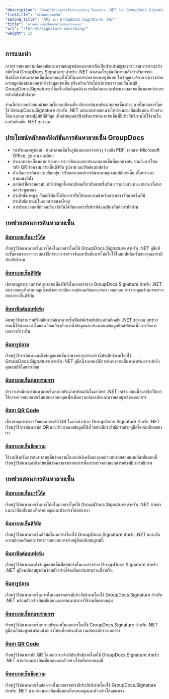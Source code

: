 ```yaml
---
"description": "เรียนรู้วิธีค้นหาลายเซ็นประเภทต่างๆ ในเอกสาร .NET ด้วย GroupDocs.Signature บทช่วยสอนที่ครอบคลุมสำหรับการค้นหาลายเซ็นในบาร์โค้ด ดิจิทัล ข้อความ คิวอาร์โค้ด รูปภาพ และฟิลด์แบบฟอร์ม"
"linktitle": "การค้นหาลายเซ็น"
"second_title": "API ของ GroupDocs.Signature .NET"
"title": "การค้นหาลายเซ็นเอกสารแบบครอบคลุม"
"url": "/th/net/signature-searching/"
"weight": 23
---
```


## การแนะนำ

การตรวจสอบความปลอดภัยและความสมบูรณ์ของเอกสารถือเป็นส่วนสำคัญของกระบวนการทางธุรกิจสมัยใหม่ GroupDocs.Signature สำหรับ .NET นำเสนอโซลูชันอันทรงพลังสำหรับการนำฟังก์ชันการค้นหาลายเซ็นที่ครอบคลุมไปใช้ในเอกสารหลากหลายรูปแบบ ไม่ว่าคุณจะต้องการตรวจสอบความถูกต้องของเอกสาร ดึงข้อมูลลายเซ็น หรือสร้างเวิร์กโฟลว์การตรวจสอบอัตโนมัติ GroupDocs.Signature ก็มีเครื่องมือที่คุณต้องการเพื่อค้นหาและประมวลผลลายเซ็นหลายประเภทอย่างมีประสิทธิภาพ

ส่วนนี้ประกอบด้วยบทช่วยสอนโดยละเอียดเกี่ยวกับการค้นหาประเภทลายเซ็นต่างๆ ภายในเอกสารโดยใช้ GroupDocs.Signature สำหรับ .NET แต่ละบทช่วยสอนจะให้คำแนะนำทีละขั้นตอน ตัวอย่างโค้ด และแนวทางปฏิบัติที่ดีที่สุด เพื่อช่วยคุณนำฟังก์ชันการค้นหาลายเซ็นที่มีประสิทธิภาพไปใช้งานในแอปพลิเคชัน .NET ของคุณ

## ประโยชน์หลักของฟังก์ชันการค้นหาลายเซ็น GroupDocs

- รองรับหลายรูปแบบ: ค้นหาลายเซ็นในรูปแบบเอกสารต่างๆ รวมถึง PDF, เอกสาร Microsoft Office, รูปภาพ และอื่นๆ
- ประเภทลายเซ็นหลายประเภท: ตรวจจับและแยกประเภทลายเซ็นที่แตกต่างกัน รวมถึงบาร์โค้ด รหัส QR ข้อความ ลายเซ็นดิจิทัล รูปภาพ และฟิลด์แบบฟอร์ม
- ตัวเลือกการค้นหาแบบยืดหยุ่น: ปรับแต่งเกณฑ์การค้นหาตามคุณสมบัติลายเซ็น เนื้อหา และตำแหน่งที่ตั้ง
- ผลลัพธ์ที่ครอบคลุม: เข้าถึงข้อมูลโดยละเอียดเกี่ยวกับลายเซ็นที่พบ รวมถึงตำแหน่ง ขนาด เนื้อหา และข้อมูลเมตา
- ประสิทธิภาพสูง: อัลกอริทึมที่ได้รับการปรับให้เหมาะสมสำหรับการตรวจจับลายเซ็นที่มีประสิทธิภาพแม้ในเอกสารขนาดใหญ่
- การประมวลผลที่ปลอดภัย: เข้ากันได้กับเอกสารที่เข้ารหัสและป้องกันด้วยรหัสผ่าน

## บทช่วยสอนการค้นหาลายเซ็น

### [ค้นหาลายเซ็นบาร์โค้ด](./search-for-barcode/)
เรียนรู้วิธีค้นหาลายเซ็นบาร์โค้ดในเอกสารโดยใช้ GroupDocs.Signature สำหรับ .NET คู่มือทีละขั้นตอนของเราจะแสดงวิธีการนำการตรวจจับและยืนยันบาร์โค้ดไปใช้ในแอปพลิเคชันของคุณอย่างมีประสิทธิภาพ

### [ค้นหาลายเซ็นดิจิทัล](./search-for-digital-signatures/)
เชี่ยวชาญกระบวนการค้นหาลายเซ็นดิจิทัลในเอกสารด้วย GroupDocs.Signature สำหรับ .NET บทช่วยสอนที่ครอบคลุมนี้จะช่วยยกระดับความปลอดภัยและการตรวจสอบเอกสารของคุณผ่านการตรวจสอบลายเซ็นดิจิทัล

### [ค้นหาฟิลด์แบบฟอร์ม](./search-for-form-fields/)
ค้นพบวิธีผสานรวมฟังก์ชันการค้นหาลายเซ็นฟิลด์ฟอร์มเข้ากับแอปพลิเคชัน .NET ของคุณ บทช่วยสอนนี้ให้คำแนะนำโดยละเอียดเกี่ยวกับการดึงข้อมูลและประมวลผลข้อมูลฟิลด์ฟอร์มเพื่อการจัดการเอกสารที่ราบรื่น

### [ค้นหารูปภาพ](./search-for-images/)
เรียนรู้วิธีการค้นหาและดึงข้อมูลลายเซ็นภาพจากเอกสารอย่างมีประสิทธิภาพโดยใช้ GroupDocs.Signature สำหรับ .NET คู่มือนี้จะแสดงวิธีการค้นหาลายเซ็นภาพพร้อมการเข้าถึงคุณสมบัติโดยละเอียด

### [ค้นหาลายเซ็นหลายรายการ](./search-for-multiple-signatures/)
สำรวจเทคนิคการค้นหาลายเซ็นหลายประเภทพร้อมกันในเอกสาร .NET บทช่วยสอนนี้จะสาธิตวิธีการใช้การตรวจสอบลายเซ็นแบบครอบคลุมเพื่อเพิ่มความปลอดภัยและความสมบูรณ์ของเอกสาร

### [ค้นหา QR Code](./search-for-qr-codes/)
เชี่ยวชาญการตรวจจับและแยกรหัส QR ในเอกสารด้วย GroupDocs.Signature สำหรับ .NET เรียนรู้วิธีการค้นหารหัส QR และประมวลผลข้อมูลที่ฝังไว้อย่างมีประสิทธิภาพด้วยคู่มือโดยละเอียดของเรา

### [ค้นหาลายเซ็นข้อความ](./search-for-text-signatures/)
ใช้งานฟังก์ชันการค้นหาลายเซ็นข้อความในแอปพลิเคชันของคุณด้วยบทช่วยสอนแบบทีละขั้นตอนนี้ เรียนรู้วิธีค้นหาและดึงลายเซ็นข้อความจากเอกสารเพื่อการตรวจสอบเอกสารอย่างมีประสิทธิภาพ

## บทช่วยสอนการค้นหาลายเซ็น
### [ค้นหาลายเซ็นบาร์โค้ด](./search-for-barcode/)
เรียนรู้วิธีค้นหาลายเซ็นบาร์โค้ดในเอกสารโดยใช้ GroupDocs.Signature สำหรับ .NET ด้วยคำแนะนำทีละขั้นตอนที่ครอบคลุมและตัวอย่างโค้ดของเรา

### [ค้นหาลายเซ็นดิจิทัล](./search-for-digital-signatures/)
เรียนรู้วิธีค้นหาลายเซ็นดิจิทัลในเอกสารโดยใช้ GroupDocs.Signature สำหรับ .NET ยกระดับความปลอดภัยและการตรวจสอบเอกสารด้วยคู่มือฉบับสมบูรณ์นี้

### [ค้นหาฟิลด์แบบฟอร์ม](./search-for-form-fields/)
เรียนรู้วิธีค้นหาและดึงข้อมูลลายเซ็นฟิลด์ฟอร์มในเอกสารด้วย GroupDocs.Signature สำหรับ .NET คู่มือฉบับสมบูรณ์พร้อมตัวอย่างโค้ดเพื่อการผสานรวมที่ราบรื่น

### [ค้นหารูปภาพ](./search-for-images/)
เรียนรู้วิธีค้นหาลายเซ็นภาพในเอกสารอย่างมีประสิทธิภาพโดยใช้ GroupDocs.Signature สำหรับ .NET พร้อมตัวอย่างทีละขั้นตอนและคำแนะนำการใช้งานที่ครอบคลุม

### [ค้นหาลายเซ็นหลายรายการ](./search-for-multiple-signatures/)
เรียนรู้วิธีค้นหาลายเซ็นหลายประเภทในเอกสารโดยใช้ GroupDocs.Signature สำหรับ .NET คู่มือฉบับสมบูรณ์พร้อมตัวอย่างโค้ดเพื่อยกระดับความปลอดภัยของเอกสาร

### [ค้นหา QR Code](./search-for-qr-codes/)
เรียนรู้วิธีค้นหารหัส QR ในเอกสารอย่างมีประสิทธิภาพโดยใช้ GroupDocs.Signature สำหรับ .NET ด้วยคำแนะนำทีละขั้นตอนและตัวอย่างโค้ดที่ครอบคลุมนี้

### [ค้นหาลายเซ็นข้อความ](./search-for-text-signatures/)
เรียนรู้วิธีค้นหาลายเซ็นข้อความในเอกสารอย่างมีประสิทธิภาพโดยใช้ GroupDocs.Signature สำหรับ .NET ด้วยคำแนะนำทีละขั้นตอนที่ครอบคลุมและตัวอย่างโค้ดของเรา